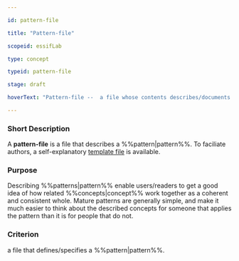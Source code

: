 ```yaml
---

id: pattern-file

title: "Pattern-file"

scopeid: essifLab

type: concept

typeid: pattern-file

stage: draft

hoverText: "Pattern-file --  a file whose contents describes/documents a Pattern."

---
```




### Short Description

A **pattern-file** is a file that describes a %%pattern|pattern%%. To faciliate authors, a self-explanatory [template file](/terminology-engine-v1-templates/pattern-file.md) is available.



### Purpose

Describing %%patterns|pattern%% enable users/readers to get a good idea of how related %%concepts|concept%% work together as a coherent and consistent whole. Mature patterns are generally simple, and make it much easier to think about the described concepts for someone that applies the pattern than it is for people that do not. 



### Criterion

a file that defines/specifies a %%pattern|pattern%%.
